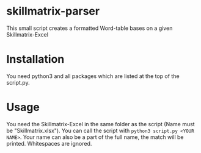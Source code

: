 # skillmatrix-parser
This small script creates a formatted Word-table bases on a given Skillmatrix-Excel

# Installation
You need python3 and all packages which are listed at the top of the script.py.

# Usage
You need the Skillmatrix-Excel in the same folder as the script (Name must be "Skillmatrix.xlsx").
You can call the script with `python3 script.py <YOUR NAME>`. Your name can also be a part of the full name, the match will be printed. Whitespaces are ignored.
